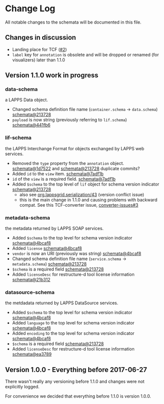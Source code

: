 # Change Log

All notable changes to the schemata will be documented in this file.

## Changes in discussion 

* Landing place for TCF ([#2](https://github.com/lapps/schemata/issues/2))
* `label` key for `annotation` is obsolete and will be dropped or renamed (for visualizers) later than 1.1.0

## Version 1.1.0  work in progress

### data-schema
a LAPPS Data object.

* Changed schema definition file name (`container.schema` -> `data.schema`) [schemata@213728](https://github.com/lapps/schemata/commit/21372890ef2321b01767dfb10f02809f8db5bd5b#diff-54f366c76865169bde47d87606e93843)
* `payload` is now string (previously referring to `lif.schema`) [schemata@441fb6](https://github.com/lapps/schemata/commit/441fb609397e3f76974d924241ae5ae0517fade5#diff-54f366c76865169bde47d87606e93843R13)

### lif-schema
the LAPPS Interchange Format for objects exchanged by LAPPS web services.


* Removed the `type` property from the `annotation` object. [schemata@1d7522](https://github.com/lapps/schemata/commit/1d75223f65b428815279f15c20dec3d2eab3e9db#diff-e171794aeccf8b0c40e9a9bea4f64c2dL82) and [schemata@213728](https://github.com/lapps/schemata/commit/21372890ef2321b01767dfb10f02809f8db5bd5b#diff-e171794aeccf8b0c40e9a9bea4f64c2dL82) duplicate commits? 
* Added `id` to the `view` item. [schemata@7adf1b](https://github.com/lapps/schemata/commit/7adf1b143115cac098b48b13de84ddb6d392aa59#diff-e171794aeccf8b0c40e9a9bea4f64c2dR62)
* `id` of the `view` is a required field. [schemata@7adf1b](https://github.com/lapps/schemata/commit/7adf1b143115cac098b48b13de84ddb6d392aa59#diff-e171794aeccf8b0c40e9a9bea4f64c2dR67)
* Added `$schema` to the top level of `lif` object for schema version indicator  [schemata@213728](https://github.com/lapps/schemata/commit/21372890ef2321b01767dfb10f02809f8db5bd5b#diff-e171794aeccf8b0c40e9a9bea4f64c2dR16)
    * also see [org.lappsgrid.serialization/43](https://github.com/lapps/org.lappsgrid.serialization/issues/43) (version conflict issue)
    * this is the main change in 1.1.0 and causing problems with backward compat. See this TCF-converter issue, [converter-issues#3](https://github.com/lapps-clarin/converter-issues/issues/3)

### metadata-schema
the metadata returned by LAPPS SOAP services.

* Added `$schema` to the top level for schema version indicator [schemata@4bcaf8](https://github.com/lapps/schemata/commit/4bcaf8d5672e0dd78c91b755d9d7cacac2321d05#diff-ce7d800f1e21c5e7aafe5eeb52137ddbR39)
* Added `license` [schemata@4bcaf8](https://github.com/lapps/schemata/commit/4bcaf8d5672e0dd78c91b755d9d7cacac2321d05#diff-ce7d800f1e21c5e7aafe5eeb52137ddbR40)
* `vendor` is now an URI (previously was string) [schemata@4bcaf8](https://github.com/lapps/schemata/commit/4bcaf8d5672e0dd78c91b755d9d7cacac2321d05#diff-ce7d800f1e21c5e7aafe5eeb52137ddbR45)
* Changed schema definition file name (`service.schema` -> `metadata.schema`) [schemata@213728](https://github.com/lapps/schemata/commit/21372890ef2321b01767dfb10f02809f8db5bd5b#diff-2a24b82a760b8597098c2158a3ca8c1f)
* `$schema` is a required field [schemata@213728](https://github.com/lapps/schemata/commit/21372890ef2321b01767dfb10f02809f8db5bd5b#diff-2a24b82a760b8597098c2158a3ca8c1fR50)
* Added `licenseDesc` for restructure-d tool license information [schemata@21b312](https://github.com/lapps/schemata/commit/21b312f6760af9b6e3b112300d9fd934d622b811#diff-2a24b82a760b8597098c2158a3ca8c1fR43)

### datasource-schema
the metdadata returned by LAPPS DataSource services.

* Added `$schema` to the top level for schema version indicator [schemata@4bcaf8](https://github.com/lapps/schemata/commit/4bcaf8d5672e0dd78c91b755d9d7cacac2321d05#diff-c1699eaa601a26d77bee11ae921df61cR12)
* Added `language` to the top level for schema version indicator [schemata@4bcaf8](https://github.com/lapps/schemata/commit/4bcaf8d5672e0dd78c91b755d9d7cacac2321d05#diff-c1699eaa601a26d77bee11ae921df61cR20)
* Added `encoding` to the top level for schema version indicator [schemata@4bcaf8](https://github.com/lapps/schemata/commit/4bcaf8d5672e0dd78c91b755d9d7cacac2321d05#diff-c1699eaa601a26d77bee11ae921df61cR21)
* `$schema` is a required field [schemata@213728](https://github.com/lapps/schemata/commit/21372890ef2321b01767dfb10f02809f8db5bd5b#diff-c1699eaa601a26d77bee11ae921df61cR31)
* Added `licenseDesc` for restructure-d tool license information [schemata@ea3789](https://github.com/lapps/schemata/commit/ea3789f2f462fc04ad455af70803fa472b8a0c47)


## Version 1.0.0 - Everything before 2017-06-27

There wasn't really any versioning before 1.1.0 and changes were not explicitly logged.

For convenience we decided that everything before 1.1.0 is version 1.0.0.

